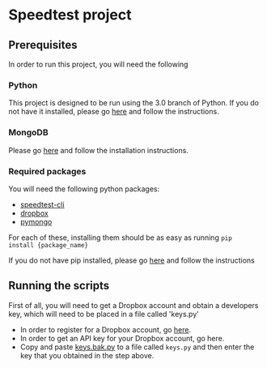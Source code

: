 # Speedtest project


## Prerequisites

In order to run this project, you will need  the following

### Python

This project is designed to be run using the 3.0 branch of Python. If you do not have it installed, please go [here](https://wiki.python.org/moin/BeginnersGuide/Download) and follow the instructions.

### MongoDB

Please go [here](https://docs.mongodb.com/manual/administration/install-community/) and follow the installation instructions.

### Required packages

You will need the following python packages:

*   [speedtest-cli](https://github.com/sivel/speedtest-cli)
*   [dropbox](https://www.dropbox.com/developers-v1/core/sdks/python)
*   [pymongo](http://api.mongodb.com/python/current/installation.html?_ga=1.263110350.371206641.1464658656)


For each of these, installing them should be as easy as running `pip  install {package_name}`

If you do not have pip installed, please go [here](https://pip.pypa.io/en/stable/installing/) and follow the instructions

## Running the scripts

First of all, you will need to get a Dropbox account and obtain a developers key, which will need to be placed in a file called 'keys.py'

*   In order to register for a Dropbox account, go [here](https://www.dropbox.com/).
*   In order to get an API key for your Dropbox account, go here.
*   Copy and paste [keys.bak.py](https://github.com/deltafront/speedtest_scripts/blob/master/keys.bak.py) to a file called `keys.py` and then enter the key that you obtained in the step above.